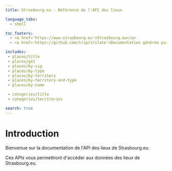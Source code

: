 ```yaml
---
title: Strasbourg.eu - Référence de l'API des lieux

language_tabs:
  - shell

toc_footers:
  - <a href='https://www.strasbourg.eu'>Strasbourg.eu</a>
  - <a href='https://github.com/tripit/slate'>Documentation générée par Slate</a>

includes:
 - places/title
 - places/get
 - places/by-sig
 - places/by-type
 - places/by-territory
 - places/by-territory-and-type
 - places/by-name

 - categories/title
 - categories/territories

search: true
---
```


# Introduction

Bienvenue sur la documentation de l'API des lieux de Strasbourg.eu. 

Ces APIs vous permettront d'accéder aux données des lieux de Strasbourg.eu.
